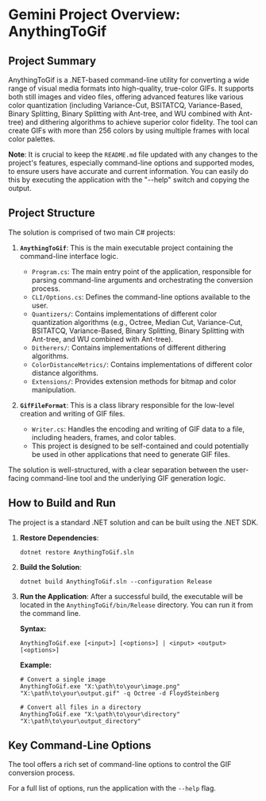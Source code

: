 
# Gemini Project Overview: AnythingToGif

## Project Summary

AnythingToGif is a .NET-based command-line utility for converting a wide range of visual media formats into high-quality, true-color GIFs. It supports both still images and video files, offering advanced features like various color quantization (including Variance-Cut, BSITATCQ, Variance-Based, Binary Splitting, Binary Splitting with Ant-tree, and WU combined with Ant-tree) and dithering algorithms to achieve superior color fidelity. The tool can create GIFs with more than 256 colors by using multiple frames with local color palettes.

**Note**: It is crucial to keep the `README.md` file updated with any changes to the project's features, especially command-line options and supported modes, to ensure users have accurate and current information. You can easily do this by executing the application with the "--help" switch and copying the output.

## Project Structure

The solution is comprised of two main C# projects:

1.  **`AnythingToGif`**: This is the main executable project containing the command-line interface logic.
    *   `Program.cs`: The main entry point of the application, responsible for parsing command-line arguments and orchestrating the conversion process.
    *   `CLI/Options.cs`: Defines the command-line options available to the user.
    *   `Quantizers/`: Contains implementations of different color quantization algorithms (e.g., Octree, Median Cut, Variance-Cut, BSITATCQ, Variance-Based, Binary Splitting, Binary Splitting with Ant-tree, and WU combined with Ant-tree).
    *   `Ditherers/`: Contains implementations of different dithering algorithms.
    *   `ColorDistanceMetrics/`: Contains implementations of different color distance algorithms.
    *   `Extensions/`: Provides extension methods for bitmap and color manipulation.

2.  **`GifFileFormat`**: This is a class library responsible for the low-level creation and writing of GIF files.
    *   `Writer.cs`: Handles the encoding and writing of GIF data to a file, including headers, frames, and color tables.
    *   This project is designed to be self-contained and could potentially be used in other applications that need to generate GIF files.

The solution is well-structured, with a clear separation between the user-facing command-line tool and the underlying GIF generation logic.

## How to Build and Run

The project is a standard .NET solution and can be built using the .NET SDK.

1.  **Restore Dependencies**:
    ```shell
    dotnet restore AnythingToGif.sln
    ```

2.  **Build the Solution**:
    ```shell
    dotnet build AnythingToGif.sln --configuration Release
    ```

3.  **Run the Application**:
    After a successful build, the executable will be located in the `AnythingToGif/bin/Release` directory. You can run it from the command line.

    **Syntax:**
    ```shell
    AnythingToGif.exe [<input>] [<options>] | <input> <output> [<options>]
    ```

    **Example:**
    ```shell
    # Convert a single image
    AnythingToGif.exe "X:\path\to\your\image.png" "X:\path\to\your\output.gif" -q Octree -d FloydSteinberg

    # Convert all files in a directory
    AnythingToGif.exe "X:\path\to\your\directory" "X:\path\to\your\output_directory"
    ```

## Key Command-Line Options

The tool offers a rich set of command-line options to control the GIF conversion process.

For a full list of options, run the application with the `--help` flag.
